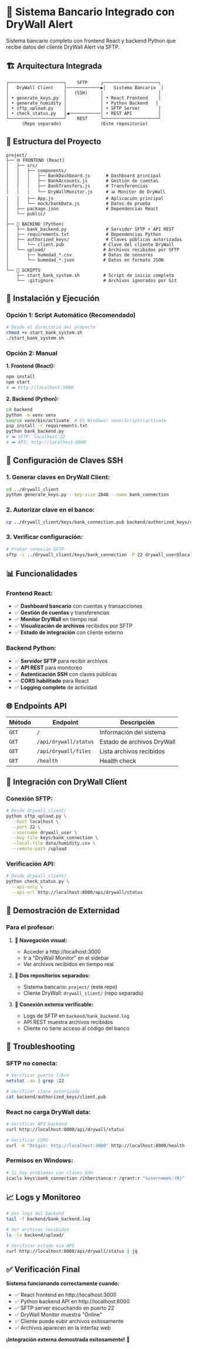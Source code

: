 # 🏦 Sistema Bancario Integrado con DryWall Alert

Sistema bancario completo con frontend React y backend Python que recibe datos del cliente DryWall Alert via SFTP.

## 🏗️ Arquitectura Integrada

```
┌─────────────────────┐    SFTP     ┌─────────────────────┐
│   DryWall Client    │─────────────▶│   Sistema Bancario  │
│                     │   (SSH)     │                     │
│ • generate_keys.py  │             │ • React Frontend    │
│ • generate_humidity │             │ • Python Backend   │
│ • sftp_upload.py    │             │ • SFTP Server       │
│ • check_status.py   │◀────────────│ • REST API          │
└─────────────────────┘    REST     └─────────────────────┘
      (Repo separado)               (Este repositorio)
```

## 📁 Estructura del Proyecto

```
project/
├── 🌐 FRONTEND (React)
│   ├── src/
│   │   ├── components/
│   │   │   ├── BankDashboard.js      # Dashboard principal
│   │   │   ├── BankAccounts.js       # Gestión de cuentas
│   │   │   ├── BankTransfers.js      # Transferencias
│   │   │   └── DryWallMonitor.js     # 📊 Monitor de DryWall
│   │   ├── App.js                    # Aplicación principal
│   │   └── mock/bankData.js          # Datos de prueba
│   ├── package.json                  # Dependencias React
│   └── public/
│
├── 🐍 BACKEND (Python)
│   ├── bank_backend.py               # Servidor SFTP + API REST
│   ├── requirements.txt              # Dependencias Python
│   ├── authorized_keys/              # Claves públicas autorizadas
│   │   └── client.pub               # Clave del cliente DryWall
│   └── upload/                      # Archivos recibidos por SFTP
│       ├── humedad_*.csv            # Datos de sensores
│       └── humedad_*.json           # Datos en formato JSON
│
└── 🔧 SCRIPTS
    ├── start_bank_system.sh         # Script de inicio completo
    └── .gitignore                   # Archivos ignorados por Git
```

## 🚀 Instalación y Ejecución

### **Opción 1: Script Automático (Recomendado)**

```bash
# Desde el directorio del proyecto
chmod +x start_bank_system.sh
./start_bank_system.sh
```

### **Opción 2: Manual**

**1. Frontend (React):**

```bash
npm install
npm start
# ➡️ http://localhost:3000
```

**2. Backend (Python):**

```bash
cd backend
python -m venv venv
source venv/bin/activate  # En Windows: venv\Scripts\activate
pip install -r requirements.txt
python bank_backend.py
# ➡️ SFTP: localhost:22
# ➡️ API: http://localhost:8000
```

## 🔑 Configuración de Claves SSH

### **1. Generar claves en DryWall Client:**

```bash
cd ../drywall_client
python generate_keys.py --key-size 2048 --name bank_connection
```

### **2. Autorizar clave en el banco:**

```bash
cp ../drywall_client/keys/bank_connection.pub backend/authorized_keys/client.pub
```

### **3. Verificar configuración:**

```bash
# Probar conexión SFTP
sftp -i ../drywall_client/keys/bank_connection -P 22 drywall_user@localhost
```

## 📊 Funcionalidades

### **Frontend React:**

- ✅ **Dashboard bancario** con cuentas y transacciones
- ✅ **Gestión de cuentas** y transferencias
- ✅ **Monitor DryWall** en tiempo real
- ✅ **Visualización de archivos** recibidos por SFTP
- ✅ **Estado de integración** con cliente externo

### **Backend Python:**

- ✅ **Servidor SFTP** para recibir archivos
- ✅ **API REST** para monitoreo
- ✅ **Autenticación SSH** con claves públicas
- ✅ **CORS habilitado** para React
- ✅ **Logging completo** de actividad

## 🌐 Endpoints API

| Método | Endpoint              | Descripción                |
| ------ | --------------------- | -------------------------- |
| `GET`  | `/`                   | Información del sistema    |
| `GET`  | `/api/drywall/status` | Estado de archivos DryWall |
| `GET`  | `/api/drywall/files`  | Lista archivos recibidos   |
| `GET`  | `/health`             | Health check               |

## 🔗 Integración con DryWall Client

### **Conexión SFTP:**

```bash
# Desde drywall_client/
python sftp_upload.py \
  --host localhost \
  --port 22 \
  --username drywall_user \
  --key-file keys/bank_connection \
  --local-file data/humidity.csv \
  --remote-path /upload
```

### **Verificación API:**

```bash
# Desde drywall_client/
python check_status.py \
  --api-only \
  --api-url http://localhost:8000/api/drywall/status
```

## 🎯 Demostración de Externidad

### **Para el profesor:**

1. **👀 Navegación visual:**

   - Acceder a http://localhost:3000
   - Ir a "DryWall Monitor" en el sidebar
   - Ver archivos recibidos en tiempo real

2. **🔧 Dos repositorios separados:**

   - Sistema bancario: `project/` (este repo)
   - Cliente DryWall: `drywall_client/` (repo separado)

3. **📡 Conexión externa verificable:**
   - Logs de SFTP en `backend/bank_backend.log`
   - API REST muestra archivos recibidos
   - Cliente no tiene acceso al código del banco

## 🚨 Troubleshooting

### **SFTP no conecta:**

```bash
# Verificar puerto libre
netstat -an | grep :22

# Verificar clave autorizada
cat backend/authorized_keys/client.pub
```

### **React no carga DryWall data:**

```bash
# Verificar API backend
curl http://localhost:8000/api/drywall/status

# Verificar CORS
curl -H "Origin: http://localhost:3000" http://localhost:8000/health
```

### **Permisos en Windows:**

```bash
# Si hay problemas con claves SSH
icacls keys\bank_connection /inheritance:r /grant:r "%username%:(R)"
```

## 📈 Logs y Monitoreo

```bash
# Ver logs del backend
tail -f backend/bank_backend.log

# Ver archivos recibidos
ls -la backend/upload/

# Verificar estado via API
curl http://localhost:8000/api/drywall/status | jq
```

## ✅ Verificación Final

**Sistema funcionando correctamente cuando:**

- ✅ React frontend en http://localhost:3000
- ✅ Python backend API en http://localhost:8000
- ✅ SFTP server escuchando en puerto 22
- ✅ DryWall Monitor muestra "Online"
- ✅ Cliente puede subir archivos exitosamente
- ✅ Archivos aparecen en la interfaz web

**¡Integración externa demostrada exitosamente!** 🎉
